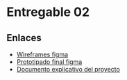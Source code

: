 # Entregable 02

## Enlaces

- [Wireframes figma](https://www.figma.com/design/Fi1hu5gMe6LvLjZYJHCtFS/Wireframes_App_Notas?node-id=0-1&p=f&t=cybEkeWAEusi7uhk-0)
- [Prototipado final figma](https://www.figma.com/design/ucC1DkTHiwffvtUgoLINI7/02_Mindtack_app?node-id=0-1&p=f&t=KJcblaGtGBmPFhnQ-0)
- [Documento explicativo del proyecto](https://www.canva.com/design/DAGjnY3rpKo/iVDmqZtJZYXb1kEelfNIFw/edit)

